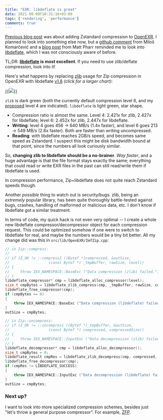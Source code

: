 ```yaml
---
title: "EXR: libdeflate is great"
date: 2021-08-09T10:31:10+03:00
tags: ['rendering', 'performance']
comments: true
---
```


[Previous blog post](/blog/2021/08/06/EXR-Zstandard-compression/) was about
adding Zstandard compression to [OpenEXR](https://en.wikipedia.org/wiki/OpenEXR). I
planned to look into something else now, but a
[github comment](https://github.com/AcademySoftwareFoundation/openexr/issues/1002#issuecomment-894322846)
from Miloš Komarčević and a [blog post](https://pharr.org/matt/blog/2021/08/07/moana-bandwidth-note) from Matt Pharr
reminded me to look into [libdeflate](https://github.com/ebiggers/libdeflate), which I was not consciously aware of before.

TL;DR: **[libdeflate](https://github.com/ebiggers/libdeflate) is most excellent**. If you need to use zlib/deflate compression, look into it!

Here's what happens by replacing [zlib](https://zlib.net/) usage for Zip compression in OpenEXR with libdeflate
[v1.8](https://github.com/ebiggers/libdeflate/releases/tag/v1.8) *(click for a larger chart)*:
 
[{{<img src="/img/blog/2021/exr/exr05-zip-libdeflate.png">}}](/img/blog/2021/exr/exr05-zip-libdeflate.html)

`zlib` is dark green (both the currently default compression level 6, and my [proposed](/blog/2021/08/05/EXR-Zip-compression-levels/)
level 4 are indicated). `libdeflate` is light green, star shape.

* Compression ratio is almost the same. Level 4: 2.421x for zlib, 2.427x for libdeflate; level 6: 2.452x for zlib, 2.447x for libdeflate.
* **Writing**: level 4 goes 456 -> 640 MB/s (1.4x faster), and level 6 goes 213 -> 549 MB/s (2.6x faster). Both are faster than writing
  uncompressed.
* **Reading**: with libdeflate reaches 2GB/s speed, and becomes same speed as Zstandard. I suspect this might be disk bandwidth bound
  at that point, since the numbers all look curiously similar.

So, **changing zlib to libdeflate should be a no-brainer**. *Way faster*, and a huge advantage is that the file format stays exactly the same;
everything that could read or write EXR files in the past can still read/write them if libdeflate is used.

In compression performance, Zip+libdeflate does not quite reach Zstandard speeds though.

Another *possible* thing to watch out is security/bugs. zlib, being an *extremely* popular library, has been quite thoroughly
battle-tested against bugs, crashes, handling of malformed or malicious data, etc. I don't know if libdeflate got a similar treatment.

In terms of code, my quick hack is not even very optimal -- I create a whole new libdeflate compressor/decompressor object for each compression
request. This could be optimized somehow if one were to switch to libdeflate for real, and maybe the numbers would be a tiny bit better.
All my change did was this in `src/lib/OpenEXR/ImfZip.cpp`:

```c++
// in Zip::compress:
//
// if (Z_OK != ::compress2 ((Bytef *)compressed, &outSize,
//                  (const Bytef *) _tmpBuffer, rawSize, level))
// {
//     throw IEX_NAMESPACE::BaseExc ("Data compression (zlib) failed.");
// }
libdeflate_compressor* cmp = libdeflate_alloc_compressor(level);
size_t cmpBytes = libdeflate_zlib_compress(cmp, _tmpBuffer, rawSize, compressed, outSize);
libdeflate_free_compressor(cmp);
if (cmpBytes == 0)
{
    throw IEX_NAMESPACE::BaseExc ("Data compression (libdeflate) failed.");
}
outSize = cmpBytes;

// in Zip::uncompress:
// if (Z_OK != ::uncompress ((Bytef *)_tmpBuffer, &outSize,
//                  (const Bytef *) compressed, compressedSize))
// {
//     throw IEX_NAMESPACE::InputExc ("Data decompression (zlib) failed.");
// } 
libdeflate_decompressor* cmp = libdeflate_alloc_decompressor();
size_t cmpBytes = 0;
libdeflate_result cmpRes = libdeflate_zlib_decompress(cmp, compressed, compressedSize, _tmpBuffer, _maxRawSize, &cmpBytes);
libdeflate_free_decompressor(cmp);
if (cmpRes != LIBDEFLATE_SUCCESS)
{
    throw IEX_NAMESPACE::InputExc ("Data decompression (libdeflate) failed.");
}
outSize = cmpBytes;
```

### Next up?

I want to look into more specialized compression schemes, besides just "let's throw a general purpose compressor". For example, [ZFP](/blog/2021/08/27/EXR-Filtering-and-ZFP/).
